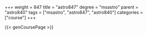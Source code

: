 +++
weight = 847
title = "astro847"
degree = "msastro"
parent = "astro840"
tags = ["msastro", "astro847", "astro840"]
categories = ["course"]
+++

{{< genCoursePage >}}
